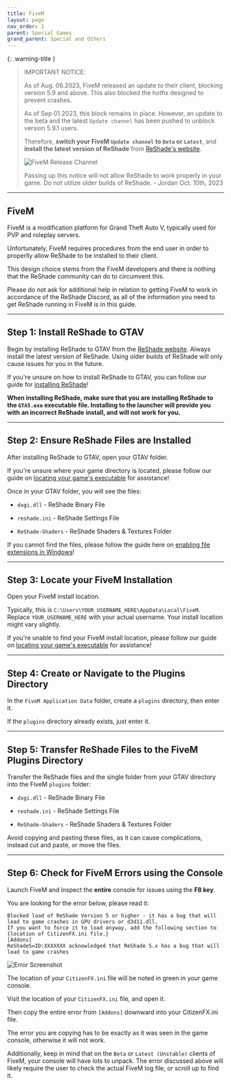 ```yaml
---
title: FiveM
layout: page
nav_order: 1
parent: Special Games
grand_parent: Special and Others
---
```


{: .warning-title }
> IMPORTANT NOTICE:
>
> As of Aug. 06.2023, FiveM released an update to their client, blocking version 5.9 and above. This also blocked the hotfix designed to prevent crashes. 
>
> As of Sep 01.2023, this block remains in place. However, an update to the beta and the latest `Update channel` has been pushed to unblock version 5.9.1 users.
>
> Therefore, **switch your FiveM `Update channel` to `Beta` or `Latest`**, and **install the latest version of ReShade** from [ReShade's website](https://reshade.me).
>
> ![FiveM Release Channel](../images/fivem/fivem_release_channel.png)
>
> Passing up this notice will not allow ReShade to work properly in your game. Do not utilize older builds of ReShade. - Jordan Oct. 10th, 2023

---

## FiveM

FiveM is a modification platform for Grand Theft Auto V, typically used for PVP and roleplay servers. 

Unfortunately, FiveM requires procedures from the end user in order to properlly allow ReShade to be installed to their client.

This design choice stems from the FiveM developers and there is nothing that the ReShade community can do to circumvent this. 

Please do not ask for additional help in relation to getting FiveM to work in accordance of the ReShade Discord, as all of the information you need to get ReShade running in FiveM is in this guide.

---

## **Step 1:** Install ReShade to GTAV

Begin by installing ReShade to GTAV from the [ReShade website](https://reshade.me). Always install the latest version of ReShade. Using older builds of ReShade will only cause issues for you in the future.

If you're unsure on how to install ReShade to GTAV, you can follow our guide for [installing ReShade](https://guides.martysmods.com/docs/basic-reshade-guides/downloading-and-installing-reshade/)!

**When installing ReShade, make sure that you are installing ReShade to the `GTA5.exe` executable file. Installing to the launcher will provide you with an incorrect ReShade install, and will not work for you.**

---

## **Step 2:** Ensure ReShade Files are Installed

After installing ReShade to GTAV, open your GTAV folder. 

If you're unsure where your game directory is located, please follow our guide on [locating your game's executable](https://guides.martysmods.com/docs/special-and-others/finding-your-game-executable-and-directory/) for assistance!

Once in your GTAV folder, you will see the files:

* `dxgi.dll` - ReShade Binary File

* `reshade.ini` - ReShade Settings File

* `ReShade-Shaders` - ReShade Shaders & Textures Folder

If you cannot find the files, please follow the guide here on [enabling file extensions in Windows](https://guides.martysmods.com/docs/special-and-others/enabling-windows-file-extensions/)!

---

## **Step 3:** Locate your FiveM Installation

Open your FiveM install location.

Typically, this is `C:\Users\YOUR_USERNAME_HERE\AppData\Local\FiveM`. Replace `YOUR_USERNAME_HERE` with your actual username. Your install location might vary slightly.

If you're unable to find your FiveM install location, please follow our guide on [locating your game's executable](https://guides.martysmods.com/docs/special-and-others/finding-your-game-executable-and-directory/) for assistance!

---


## **Step 4:** Create or Navigate to the Plugins Directory

In the `FiveM Application Data` folder, create a `plugins` directory, then enter it.

If the `plugins` directory already exists, just enter it.

---

## **Step 5:** Transfer ReShade Files to the FiveM Plugins Directory

Transfer the ReShade files and the single folder from your GTAV directory into the FiveM `plugins` folder:

* `dxgi.dll` - ReShade Binary File

* `reshade.ini` - ReShade Settings File

* `ReShade-Shaders` - ReShade Shaders & Textures Folder

Avoid copying and pasting these files, as it can cause complications, instead cut and paste, or move the files.

---

## Step 6: Check for FiveM Errors using the Console

Launch FiveM and inspect the **entire** console for issues using the **F8 key**.

You are looking for the error below, please read it:

`Blocked load of ReShade Version 5 or higher - it has a bug that will lead to game crashes in GPU drivers or d3d11.dll.`<br>
    `If you want to force it to load anyway, add the following section to {location of CitizenFX.ini file.}`<br>
    `[Addons]`<br>
    `ReShade5=ID:XXXXXXX acknowledged that ReShade 5.x has a bug that will lead to game crashes`

![Error Screenshot](../images/fivem/fivem_reshade5_bs.png)

The location of your `CitizenFX.ini` file will be noted in green in your game console.

Visit the location of your `CitizenFX.ini` file, and open it.

Then copy the entire error from `[Addons]` downward into your CitizenFX.ini file.

The error you are copying has to be exactly as it was seen in the game console, otherwise it will not work.

Additionally, keep in mind that on the `Beta` or `Latest (Unstable)` clients of FiveM, your console will have lots to unpack. The error discussed above will likely require the user to check the actual FiveM log file, or scroll up to find it.
